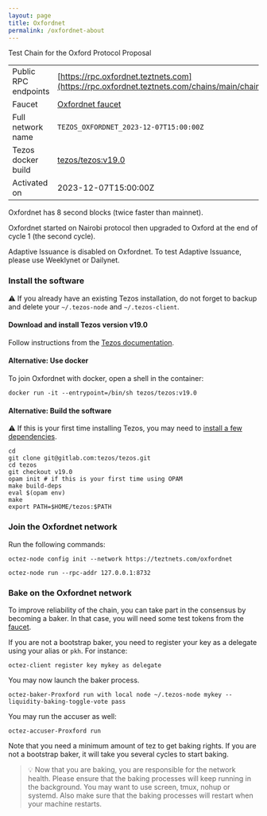 ```yaml
---
layout: page
title: Oxfordnet
permalink: /oxfordnet-about
---
```


Test Chain for the Oxford Protocol Proposal

| | |
|-------|---------------------|
| Public RPC endpoints | [https://rpc.oxfordnet.teztnets.com](https://rpc.oxfordnet.teztnets.com/chains/main/chain_id)<br/> |
| Faucet | [Oxfordnet faucet](https://faucet.oxfordnet.teztnets.com) |
| Full network name | `TEZOS_OXFORDNET_2023-12-07T15:00:00Z` |
| Tezos docker build | [tezos/tezos:v19.0](https://hub.docker.com/r/tezos/tezos/tags?page=1&ordering=last_updated&name=v19.0) |
| Activated on | 2023-12-07T15:00:00Z |



Oxfordnet has 8 second blocks (twice faster than mainnet).

Oxfordnet started on Nairobi protocol then upgraded to Oxford at the end of cycle 1 (the second cycle).

Adaptive Issuance is disabled on Oxfordnet. To test Adaptive Issuance, please use Weeklynet or Dailynet.


### Install the software

⚠️  If you already have an existing Tezos installation, do not forget to backup and delete your `~/.tezos-node` and `~/.tezos-client`.


#### Download and install Tezos version v19.0

Follow instructions from the [Tezos documentation](https://tezos.gitlab.io/introduction/howtoget.html#installing-binaries).


#### Alternative: Use docker

To join Oxfordnet with docker, open a shell in the container:

```
docker run -it --entrypoint=/bin/sh tezos/tezos:v19.0
```

#### Alternative: Build the software

⚠️  If this is your first time installing Tezos, you may need to [install a few dependencies](https://tezos.gitlab.io/introduction/howtoget.html#setting-up-the-development-environment-from-scratch).

```
cd
git clone git@gitlab.com:tezos/tezos.git
cd tezos
git checkout v19.0
opam init # if this is your first time using OPAM
make build-deps
eval $(opam env)
make
export PATH=$HOME/tezos:$PATH
```

### Join the Oxfordnet network

Run the following commands:

```
octez-node config init --network https://teztnets.com/oxfordnet

octez-node run --rpc-addr 127.0.0.1:8732
```






### Bake on the Oxfordnet network

To improve reliability of the chain, you can take part in the consensus by becoming a baker. In that case, you will need some test tokens from the [faucet](https://faucet.oxfordnet.teztnets.com).

If you are not a bootstrap baker, you need to register your key as a delegate using your alias or `pkh`. For instance:
```bash=2
octez-client register key mykey as delegate
```

You may now launch the baker process.
```bash=3
octez-baker-Proxford run with local node ~/.tezos-node mykey --liquidity-baking-toggle-vote pass
```

You may run the accuser as well:
```bash=3
octez-accuser-Proxford run
```

Note that you need a minimum amount of tez to get baking rights. If you are not a bootstrap baker, it will take you several cycles to start baking.

> 💡 Now that you are baking, you are responsible for the network health. Please ensure that the baking processes will keep running in the background. You may want to use screen, tmux, nohup or systemd. Also make sure that the baking processes will restart when your machine restarts.


